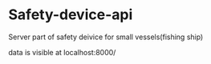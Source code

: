 # Safety-device-api


Server part of safety deivice for small vessels(fishing ship)

data is visible at localhost:8000/ 
